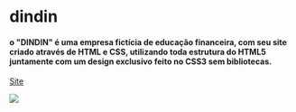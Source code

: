 # dindin
#### o "DINDIN" é uma empresa fictícia de educação financeira, com seu site criado através de HTML e CSS, utilizando toda estrutura do HTML5 juntamente com um design exclusivo feito no CSS3 sem bibliotecas.

[Site](https://gabrieleagle.github.io/dindin/)


![](https://4.bp.blogspot.com/-oHMa7P0GxnU/VUe5vTdMBxI/AAAAAAAALTw/LTEB77VmLkA/s1600/html5_css3.png)
